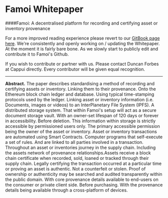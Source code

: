 # Famoi Whitepaper 



####Famoi: A decentralised platform for recording and certifying asset or inventory provenance


For a more improved reading experience please revert to our [GitBook page here](https://www.gitbook.com/book/duncanaforbes/famoi-whitepaper/details). We're consistently and openly working on / updating the Whitepaper. At the moment it is fairly bare bone. As we slowly start to publicly edit and contribute it to Famoi's Github. 

If you wish to contribute or partner with us. Please contact Duncan Forbes at Cappui directly. Every contributor will be given equal recognition.


---


**Abstract.** The paper describes standardising a method of recording and certifying assets or inventory. Linking them to their provenance. Onto the Ethereum block chain ledger and database. Using typical time-stamping protocols used by the ledger. Linking asset or inventory information (i.e. Documents, images or videos) to an InterPlanetary File System (IPFS). A distributed storage system. That within Famoi's setup will act as a secure document storage vault. With an owner-set lifespan of 120 days or forever in accessibility. Before deletion. This information within storage is strictly accessible by permissioned users only. The primary accessible permission being the owner of the asset or inventory. Asset or inventory transactions are automated using Smart Contracts. Computer programs that self-execute a set of rules. And are linked to all parties involved in a transaction. Throughout an asset or inventories journey in the supply chain. Including the assets network of provenance relationships.Assets receive a block chain certificate when recorded, sold, loaned or tracked through their supply chain. Legally certifying the transaction occurred at a particular time or proving an asset is authentic. Not a counterfeit or stolen. Proof of ownership or authenticity may be searched and audited transparently within the public domain. With core provenance details available to end-users on the consumer or private client side. Before purchasing. With the provenance details being available through a cross-platform of devices.


